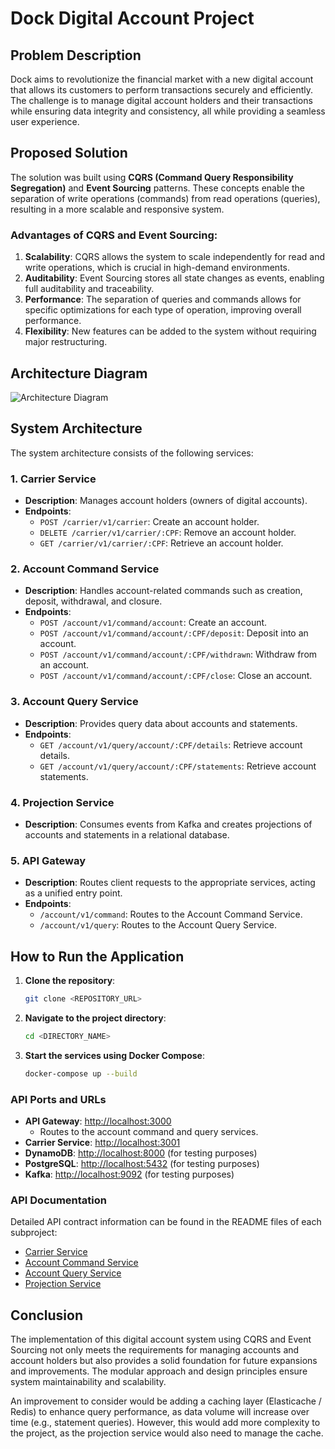 # Dock Digital Account Project  

## Problem Description  

Dock aims to revolutionize the financial market with a new digital account that allows its customers to perform transactions securely and efficiently. The challenge is to manage digital account holders and their transactions while ensuring data integrity and consistency, all while providing a seamless user experience.  

## Proposed Solution  

The solution was built using **CQRS (Command Query Responsibility Segregation)** and **Event Sourcing** patterns. These concepts enable the separation of write operations (commands) from read operations (queries), resulting in a more scalable and responsive system.  

### Advantages of CQRS and Event Sourcing:  

1. **Scalability**: CQRS allows the system to scale independently for read and write operations, which is crucial in high-demand environments.  
2. **Auditability**: Event Sourcing stores all state changes as events, enabling full auditability and traceability.  
3. **Performance**: The separation of queries and commands allows for specific optimizations for each type of operation, improving overall performance.  
4. **Flexibility**: New features can be added to the system without requiring major restructuring.  

## Architecture Diagram  

![Architecture Diagram](./dock-case-architecture.png)  

## System Architecture  

The system architecture consists of the following services:  

### 1. Carrier Service  

- **Description**: Manages account holders (owners of digital accounts).  
- **Endpoints**:  
  - `POST /carrier/v1/carrier`: Create an account holder.  
  - `DELETE /carrier/v1/carrier/:CPF`: Remove an account holder.  
  - `GET /carrier/v1/carrier/:CPF`: Retrieve an account holder.  

### 2. Account Command Service  

- **Description**: Handles account-related commands such as creation, deposit, withdrawal, and closure.  
- **Endpoints**:  
  - `POST /account/v1/command/account`: Create an account.  
  - `POST /account/v1/command/account/:CPF/deposit`: Deposit into an account.  
  - `POST /account/v1/command/account/:CPF/withdrawn`: Withdraw from an account.  
  - `POST /account/v1/command/account/:CPF/close`: Close an account.  

### 3. Account Query Service  

- **Description**: Provides query data about accounts and statements.  
- **Endpoints**:  
  - `GET /account/v1/query/account/:CPF/details`: Retrieve account details.  
  - `GET /account/v1/query/account/:CPF/statements`: Retrieve account statements.  

### 4. Projection Service  

- **Description**: Consumes events from Kafka and creates projections of accounts and statements in a relational database.  

### 5. API Gateway  

- **Description**: Routes client requests to the appropriate services, acting as a unified entry point.  
- **Endpoints**:  
  - `/account/v1/command`: Routes to the Account Command Service.  
  - `/account/v1/query`: Routes to the Account Query Service.  

## How to Run the Application  

1. **Clone the repository**:  

   ```bash
   git clone <REPOSITORY_URL>
   ```  

2. **Navigate to the project directory**:  

   ```bash
   cd <DIRECTORY_NAME>
   ```  

3. **Start the services using Docker Compose**:  
   ```bash
   docker-compose up --build
   ```  

### API Ports and URLs  

- **API Gateway**: [http://localhost:3000](http://localhost:3000)  
  - Routes to the account command and query services.  
- **Carrier Service**: [http://localhost:3001](http://localhost:3001)  
- **DynamoDB**: [http://localhost:8000](http://localhost:8000) (for testing purposes)  
- **PostgreSQL**: [http://localhost:5432](http://localhost:5432) (for testing purposes)  
- **Kafka**: [http://localhost:9092](http://localhost:9092) (for testing purposes)  

### API Documentation  

Detailed API contract information can be found in the README files of each subproject:  

- [Carrier Service](./carrier-service/README.md)  
- [Account Command Service](./account-command-service/README.md)  
- [Account Query Service](./account-query-service/README.md)  
- [Projection Service](./projection-service/README.md)  

## Conclusion  

The implementation of this digital account system using CQRS and Event Sourcing not only meets the requirements for managing accounts and account holders but also provides a solid foundation for future expansions and improvements. The modular approach and design principles ensure system maintainability and scalability.  

An improvement to consider would be adding a caching layer (Elasticache / Redis) to enhance query performance, as data volume will increase over time (e.g., statement queries). However, this would add more complexity to the project, as the projection service would also need to manage the cache.  
